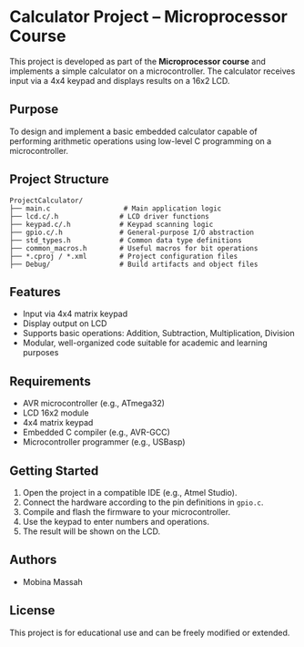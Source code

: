 # Calculator Project – Microprocessor Course

This project is developed as part of the **Microprocessor course** and implements a simple calculator on a microcontroller. The calculator receives input via a 4x4 keypad and displays results on a 16x2 LCD.

##  Purpose

To design and implement a basic embedded calculator capable of performing arithmetic operations using low-level C programming on a microcontroller.

##  Project Structure

```
ProjectCalculator/
├── main.c                  # Main application logic
├── lcd.c/.h               # LCD driver functions
├── keypad.c/.h            # Keypad scanning logic
├── gpio.c/.h              # General-purpose I/O abstraction
├── std_types.h            # Common data type definitions
├── common_macros.h        # Useful macros for bit operations
├── *.cproj / *.xml        # Project configuration files
├── Debug/                 # Build artifacts and object files
```

##  Features

- Input via 4x4 matrix keypad
- Display output on LCD
- Supports basic operations: Addition, Subtraction, Multiplication, Division
- Modular, well-organized code suitable for academic and learning purposes

##  Requirements

- AVR microcontroller (e.g., ATmega32)
- LCD 16x2 module
- 4x4 matrix keypad
- Embedded C compiler (e.g., AVR-GCC)
- Microcontroller programmer (e.g., USBasp)

##  Getting Started

1. Open the project in a compatible IDE (e.g., Atmel Studio).
2. Connect the hardware according to the pin definitions in `gpio.c`.
3. Compile and flash the firmware to your microcontroller.
4. Use the keypad to enter numbers and operations.
5. The result will be shown on the LCD.

##  Authors

- Mobina Massah

##  License

This project is for educational use and can be freely modified or extended.
